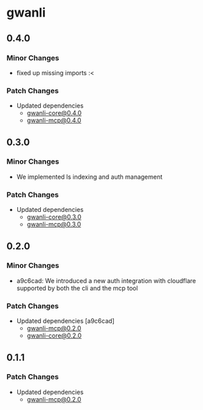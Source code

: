 # gwanli

## 0.4.0

### Minor Changes

- fixed up missing imports :<

### Patch Changes

- Updated dependencies
  - gwanli-core@0.4.0
  - gwanli-mcp@0.4.0

## 0.3.0

### Minor Changes

- We implemented ls indexing and auth management

### Patch Changes

- Updated dependencies
  - gwanli-core@0.3.0
  - gwanli-mcp@0.3.0

## 0.2.0

### Minor Changes

- a9c6cad: We introduced a new auth integration with cloudflare supported by both the cli and the mcp tool

### Patch Changes

- Updated dependencies [a9c6cad]
  - gwanli-mcp@0.2.0
  - gwanli-core@0.2.0

## 0.1.1

### Patch Changes

- Updated dependencies
  - gwanli-mcp@0.2.0
